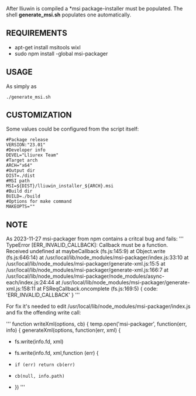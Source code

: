 After lliuwin is compiled a *msi package-installer must be populated.
The shell __generate_msi.sh__ populates one automatically. 

## REQUIREMENTS
 - apt-get install msitools wixl
 - sudo npm install -global msi-packager

## USAGE
As simply as
```
./generate_msi.sh
```

## CUSTOMIZATION
Some values could be configured from the script itself:
```
#Package release
VERSION:"23.01"
#Developer info
DEVEL="Lliurex Team"
#Target arch
ARCH="x64"
#Output dir
DIST=./dist
#MSI path
MSI=${DIST}/lliuwin_installer_${ARCH}.msi
#Build dir
BUILD=./build
#Options for make command
MAKEOPTS=""
```
## NOTE
As 2023-11-27 msi-packager from npm contains a critcal bug and fails:
'''
TypeError [ERR_INVALID_CALLBACK]: Callback must be a function. Received undefined
    at maybeCallback (fs.js:145:9)
    at Object.write (fs.js:646:14)
    at /usr/local/lib/node_modules/msi-packager/index.js:33:10
    at /usr/local/lib/node_modules/msi-packager/generate-xml.js:15:5
    at /usr/local/lib/node_modules/msi-packager/generate-xml.js:166:7
    at /usr/local/lib/node_modules/msi-packager/node_modules/async-each/index.js:24:44
    at /usr/local/lib/node_modules/msi-packager/generate-xml.js:158:11
    at FSReqCallback.oncomplete (fs.js:169:5) {
  code: 'ERR_INVALID_CALLBACK'
}
'''

For fix it's needed to edit /usr/local/lib/node_modules/msi-packager/index.js and fix the offending write call:

'''
function writeXml(options, cb) {
  temp.open('msi-packager', function(err, info) {
  generateXml(options, function(err, xml) {
-  fs.write(info.fd, xml)
+   fs.write(info.fd, xml,function (err) {
+     if (err) return cb(err)
+     cb(null, info.path)
+   })
'''
